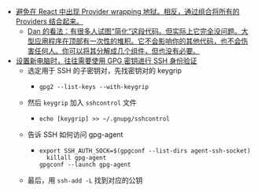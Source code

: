 - [避免在 React 中出现 Provider wrapping 地狱。相反，通过组合将所有的 Providers 结合起来。](https://twitter.com/_georgemoller/status/1703935267327901722)
	- [Dan 的看法：有很多人试图“简化”这段代码。但实际上它完全没问题。大型应用程序在顶部有一次性的堆积。它不会影响你的其他代码，也不会伤害任何人。你可以将其分解成几个组件，但也没有必要。](https://twitter.com/dan_abramov/status/1563307506482696192)
- [设置新电脑时，往往需要使用 GPG 密钥进行 SSH 身份验证](https://zhuanlan.zhihu.com/p/397614510)
	- 选定用于 SSH 的子密钥对，先找密钥对的 keygrip
		- ```
		  gpg2 --list-keys --with-keygrip
		  ```
	- 然后 `keygrip` 加入 `sshcontrol` 文件
		- ```
		  echo [keygrip] >> ~/.gnupg/sshcontrol
		  ```
	- 告诉 SSH 如何访问 gpg-agent
		- ```
		  export SSH_AUTH_SOCK=$(gpgconf --list-dirs agent-ssh-socket)
			killall gpg-agent
		  gpgconf --launch gpg-agent
		  ```
	- 最后，用 `ssh-add -L` 找到对应的公钥